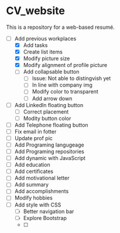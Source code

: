 # CV_website
This is a repository for a web-based resumé.

- [ ] Add previous workplaces
  - [X] Add tasks
  - [X] Create list items
  - [X] Modify picture size
  - [X] Modify alignment of profile picture
  - [ ] Add collapsable button
    - [ ] Issue: Not able to distingvish yet
    - [ ] In line with company img
    - [ ] Modify color to transparent
    - [ ] Add arrow down
- [ ] Add LinkedIn floating button
  - [ ] Correct placement
  - [ ] Modity button color
- [ ] Add Telephone floating button
- [ ] Fix email in fotter
- [ ] Update prof pic
- [ ] Add Programing langugeage
- [ ] Add Programing repositories
- [ ] Add dynamic with JavaScript
- [ ] Add education
- [ ] Add certificates
- [ ] Add motivational letter
- [ ] Add summary
- [ ] Add accomplishments
- [ ] Modify hobbies
- [ ] Add style with CSS
  - [ ] Better navigation bar
  - [ ] Explore Bootstrap
  - [ ] 
